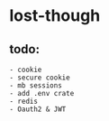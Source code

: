 # lost-though
## todo:
    - cookie
    - secure cookie
    - mb sessions
    - add .env crate
    - redis
    - Oauth2 & JWT
